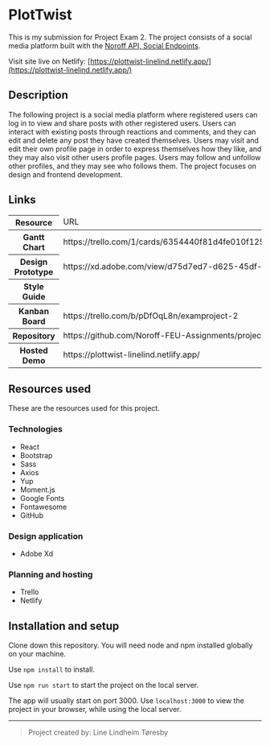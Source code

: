 # PlotTwist

This is my submission for Project Exam 2.
The project consists of a social media platform built with the [Noroff API, Social Endpoints](https://noroff-api-docs.netlify.app/).

Visit site live on Netlify: [https://plottwist-linelind.netlify.app/](https://plottwist-linelind.netlify.app/)

## Description

The following project is a social media platform where registered users can log in to view and share posts with other registered users. Users can interact with existing posts through reactions and comments, and they can edit and delete any post they have created themselves. Users may visit and edit their own profile page in order to express themselves how they like, and they may also visit other users profile pages. Users may follow and unfollow other profiles, and they may see who follows them. The project focuses on design and frontend development.

## Links

<table>
  <thead>
    <tr>
      <th>Resource</th>
      <td>URL</td>
    </tr>
  </thead>
  <tbody>
    <tr>
      <th>Gantt Chart</th>
      <td>
        https://trello.com/1/cards/6354440f81d4fe010f125e45/attachments/6354442d8fcd2c005a985218/previews/6354442e8fcd2c005a985225/download/placker_gantt_export_202210222126.png
      </td>
    </tr>
    <tr>
      <th>Design Prototype</th>
      <td>https://xd.adobe.com/view/d75d7ed7-d625-45df-984b-e91f673efc82-820e/</td>
    </tr>
    <tr>
      <th>Style Guide</th>
      <td></td>
    </tr>
    <tr>
      <th>Kanban Board</th>
      <td>https://trello.com/b/pDfOqL8n/examproject-2</td>
    </tr>
    <tr>
      <th>Repository</th>
      <td>https://github.com/Noroff-FEU-Assignments/project-exam-2-linelind</td>
    </tr>
    <tr>
      <th>Hosted Demo</th>
      <td>https://plottwist-linelind.netlify.app/</td>
    </tr>
  </tbody>
</table>

## Resources used

These are the resources used for this project.

### Technologies

- React
- Bootstrap
- Sass
- Axios
- Yup
- Moment.js
- Google Fonts
- Fontawesome
- GitHub

### Design application

- Adobe Xd

### Planning and hosting

- Trello
- Netlify

## Installation and setup

Clone down this repository. You will need node and npm installed globally on your machine.

Use `npm install` to install.

Use `npm run start` to start the project on the local server.

The app will usually start on port 3000. Use `localhost:3000` to view the project in your browser, while using the local server.

---

> Project created by: Line Lindheim Tøresby
